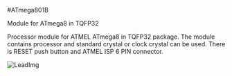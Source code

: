 <!--- PrjInfo ---> <!--- Please remove this line after manually editing --->
<!--- 00a56be08b96043df9e37d6aff7b6990 --->
<!--- Created:20170112-18:22: ---> 
<!--- Author:Mlab: ---> 
<!--- AuthorEmail:mlab@mlab.cz: ---> 
<!--- Tags:imported: ---> 
<!--- Ust:http://www.ust.cz/shop/product_info.php?products_id=114: ---> 
<!--- Name:ATmega801B: --->
#ATmega801B 
<!--- LongName --->
Module for ATmega8 in TQFP32
<!--- ELongName ---> 

<!--- Lead --->
Processor module for ATMEL ATmega8 in TQFP32 package.
  The module contains processor and standard crystal or clock crystal
  can be used. There is RESET push button and ATMEL ISP 6 PIN connector.
<!--- ELead ---> 

![LeadImg](ATmega801B_PCB_Top_Small.jpg) 


​
​
<!--- Description --->
<!--- EDescription --->
<!--- Content --->
<!--- EContent --->
            